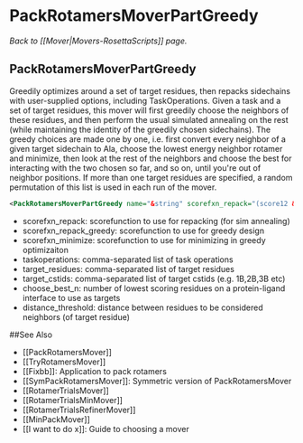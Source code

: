 # PackRotamersMoverPartGreedy
*Back to [[Mover|Movers-RosettaScripts]] page.*
## PackRotamersMoverPartGreedy

Greedily optimizes around a set of target residues, then repacks sidechains with user-supplied options, including TaskOperations. Given a task and a set of target residues, this mover will first greedily choose the neighbors of these residues, and then perform the usual simulated annealing on the rest (while maintaining the identity of the greedily chosen sidechains). The greedy choices are made one by one, i.e. first convert every neighbor of a given target sidechain to Ala, choose the lowest energy neighbor rotamer and minimize, then look at the rest of the neighbors and choose the best for interacting with the two chosen so far, and so on, until you're out of neighbor positions. If more than one target residues are specified, a random permutation of this list is used in each run of the mover.

```xml
<PackRotamersMoverPartGreedy name="&string" scorefxn_repack="(score12 &string)" scorefxn_repack_greedy="(score12 &string)" scorefxn_minimize="(score12 &string)" distance_threshold="(8.0 &Real)" task_operations="(&string,&string,&string)" target_residues="(&string,&string)" target_cstids="(&string,&string)" choose_best_n="(0 &int)"/>
```

-   scorefxn\_repack: scorefunction to use for repacking (for sim annealing)
-   scorefxn\_repack\_greedy: scorefunction to use for greedy design
-   scorefxn\_minimize: scorefunction to use for minimizing in greedy optimizaiton
-   taskoperations: comma-separated list of task operations
-   target\_residues: comma-separated list of target residues
-   target\_cstids: comma-separated list of target cstids (e.g. 1B,2B,3B etc)
-   choose\_best\_n: number of lowest scoring residues on a protein-ligand interface to use as targets
-   distance\_threshold: distance between residues to be considered neighbors (of target residue)


##See Also

* [[PackRotamersMover]]
* [[TryRotamersMover]]
* [[Fixbb]]: Application to pack rotamers
* [[SymPackRotamersMover]]: Symmetric version of PackRotamersMover
* [[RotamerTrialsMover]]
* [[RotamerTrialsMinMover]]
* [[RotamerTrialsRefinerMover]]
* [[MinPackMover]]
* [[I want to do x]]: Guide to choosing a mover
